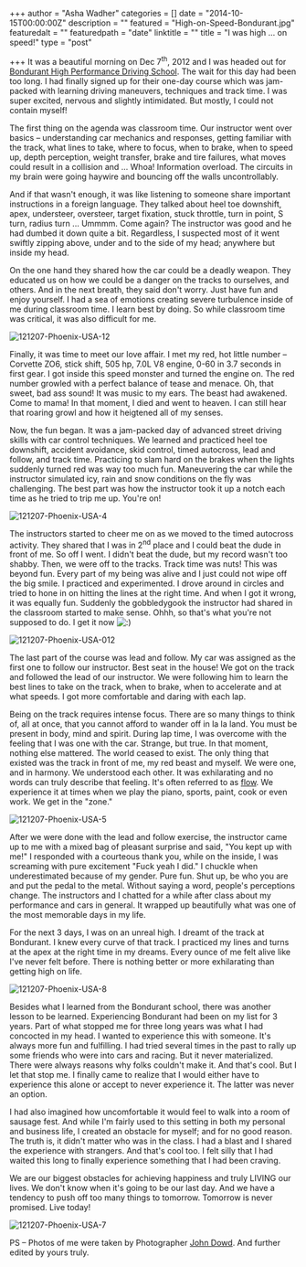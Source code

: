 +++
author = "Asha Wadher"
categories = []
date = "2014-10-15T00:00:00Z"
description = ""
featured = "High-on-Speed-Bondurant.jpg"
featuredalt = ""
featuredpath = "date"
linktitle = ""
title = "I was high ... on speed!"
type = "post"

+++
It was a beautiful morning on Dec 7<sup>th</sup>, 2012 and I was headed out for <a href="http://www.bondurant.com/" target="_blank">Bondurant High Performance Driving School</a>. The wait for this day had been too long. I had finally signed up for their one-day course which was jam-packed with  learning driving maneuvers, techniques and track time. I was super excited, nervous and slightly intimidated. But mostly, I could not contain myself!

The first thing on the agenda was classroom time. Our instructor went over basics – understanding car mechanics and responses, getting familiar with the track, what lines to take, where to focus, when to brake, when to speed up, depth perception, weight transfer, brake and tire failures, what moves could result in a collision and ...
 Whoa! Information overload. The circuits in my brain were going haywire and bouncing off the walls uncontrollably.

And if that wasn't enough, it was like listening to someone share important instructions in a foreign language. They talked about heel toe downshift, apex, understeer, oversteer, target fixation, stuck throttle, turn in point, S turn, radius turn ...
 Ummmm. Come again? The instructor was good and he had dumbed it down quite a bit. Regardless, I suspected most of it went swiftly zipping above, under and to the side of my head; anywhere but inside my head.

On the one hand they shared how the car could be a deadly weapon. They educated us on how we could be a danger on the tracks to ourselves, and others. And in the next breath, they said don't worry. Just have fun and enjoy yourself. I had a sea of emotions creating severe turbulence inside of me during classroom time. I learn best by doing. So while classroom time was critical, it was also difficult for me.

![121207-Phoenix-USA-12](/img/twiztedmyrtle/blog/121207-Phoenix-USA-12.jpg)

Finally, it was time to meet our love affair. I met my red, hot little number – Corvette ZO6, stick shift, 505 hp, 7.0L V8 engine, 0-60 in 3.7 seconds in first gear. I got inside this speed monster and turned the engine on. The red number growled with a perfect balance of tease and menace. Oh, that sweet, bad ass sound! It was music to my ears. The beast had awakened. Come to mama! In that moment, I died and went to heaven. I can still hear that roaring growl and how it heigtened all of my senses.

Now, the fun began. It was a jam-packed day of advanced street driving skills with car control techniques. We learned and practiced heel toe downshift, accident avoidance, skid control, timed autocross, lead and follow, and track time. Practicing to slam hard on the brakes when the lights suddenly turned red was way too much fun. Maneuvering the car while the instructor simulated icy, rain and snow conditions on the fly was challenging. The best part was how the instructor took it up a notch each time as he tried to trip me up. You're on!

![121207-Phoenix-USA-4](/img/twiztedmyrtle/blog/121207-Phoenix-USA-4.jpg)

The instructors started to cheer me on as we moved to the timed autocross activity. They shared that I was in 2<sup>nd</sup> place and I could beat the dude in front of me. So off I went. I didn't beat the dude, but my record wasn't too shabby. Then, we were off to the tracks. Track time was nuts! This was beyond fun. Every part of my being was alive and I just could not wipe off the big smile. I practiced and experimented. I drove around in circles and tried to hone in on hitting the lines at the right time. And when I got it wrong, it was equally fun. Suddenly the gobbledygook the instructor had shared in the classroom started to make sense. Ohhh, so that's what you're not supposed to do. I get it now ![:)](/img/twiztedmyrtle/simple-smile.png)

![121207-Phoenix-USA-012](/img/twiztedmyrtle/blog/121207-Phoenix-USA-012.jpg)

The last part of the course was lead and follow. My car was assigned as the first one to follow our instructor. Best seat in the house! We got on the track and followed the lead of our instructor. We were following him to learn the best lines to take on the track, when to brake, when to accelerate and at what speeds. I got more comfortable and daring with each lap.

Being on the track requires intense focus. There are so many things to think of, all at once, that you cannot afford to wander off in la la land. You must be present in body, mind and spirit. During lap time, I was overcome with the feeling that I was one with the car. Strange, but true. In that moment, nothing else mattered. The world ceased to exist. The only thing that existed was the track in front of me, my red beast and myself. We were one, and in harmony. We understood each other. It was exhilarating and no words can truly describe that feeling. It's often referred to as <a href="http://en.wikipedia.org/wiki/Flow_(psychology)" target="_blank">flow</a>. We experience it at times when we play the piano, sports, paint, cook or even work. We get in the "zone."

![121207-Phoenix-USA-5](/img/twiztedmyrtle/blog/121207-Phoenix-USA-5.jpg)

After we were done with the lead and follow exercise, the instructor came up to me with a mixed bag of pleasant surprise and said, "You kept up with me!" I responded with a courteous thank you, while on the inside, I was screaming with pure excitement "Fuck yeah I did." I chuckle when underestimated because of my gender. Pure fun. Shut up, be who you are and put the pedal to the metal. Without saying a word, people's perceptions change. The instructors and I chatted for a while after class about my performance and cars in general. It wrapped up beautifully what was one of the most memorable days in my life.

For the next 3 days, I was on an unreal high. I dreamt of the track at Bondurant. I knew every curve of that track. I practiced my lines and turns at the apex at the right time in my dreams. Every ounce of me felt alive like I've never felt before. There is nothing better or more exhilarating than getting high on life.

![121207-Phoenix-USA-8](/img/twiztedmyrtle/blog/121207-Phoenix-USA-8.jpg)

Besides what I learned from the Bondurant school, there was another lesson to be learned. Experiencing Bondurant had been on my list for 3 years. Part of what stopped me for three long years was what I had concocted in my head. I wanted to experience this with someone. It's always more fun and fulfilling. I had tried several times in the past to rally up some friends who were into cars and racing. But it never materialized. There were always reasons why folks couldn't make it. And that's cool. But I let that stop me. I finally came to realize that I would either have to experience this alone or accept to never experience it. The latter was never an option.

I had also imagined how uncomfortable it would feel to walk into a room of sausage fest. And while I'm fairly used to this setting in both my personal and business life, I created an obstacle for myself; and for no good reason. The truth is, it didn't matter who was in the class. I had a blast and I shared the experience with strangers. And that's cool too. I felt silly that I had waited this long to finally experience something that I had been craving.

We are our biggest obstacles for achieving happiness and truly LIVING our lives. We don't know when it's going to be our last day. And we have a tendency to push off too many things to tomorrow. Tomorrow is never promised. Live today!

![121207-Phoenix-USA-7](/img/twiztedmyrtle/blog/121207-Phoenix-USA-7.jpg)



PS – Photos of me were taken by Photographer <a href="http://www.clutchphotos.com" target="_blank">John Dowd</a>. And further edited by yours truly.
